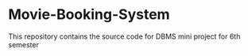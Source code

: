 # Movie-Booking-System
This repository contains the source code for DBMS mini project for 6th semester
